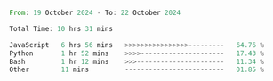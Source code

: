 <!--START_SECTION:waka-->

```rust
From: 19 October 2024 - To: 22 October 2024

Total Time: 10 hrs 31 mins

JavaScript   6 hrs 56 mins   >>>>>>>>>>>>>>>>---------   64.76 %
Python       1 hr 52 mins    >>>>---------------------   17.43 %
Bash         1 hr 12 mins    >>>----------------------   11.34 %
Other        11 mins         -------------------------   01.85 %
```

<!--END_SECTION:waka-->
